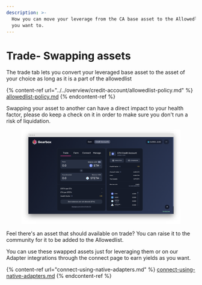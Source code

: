 ```yaml
---
description: >-
  How you can move your leverage from the CA base asset to the Allowedlist asset
  you want to.
---
```


# Trade- Swapping assets

The trade tab lets you convert your leveraged base asset to the asset of your choice as long as it is a part of the allowedlist&#x20;

{% content-ref url="../../overview/credit-account/allowedlist-policy.md" %}
[allowedlist-policy.md](../../overview/credit-account/allowedlist-policy.md)
{% endcontent-ref %}

Swapping your asset to another can have a direct impact to your health factor, please do keep a check on it in order to make sure you don't run a risk of liquidation.

<figure><img src="../../.gitbook/assets/screenshot-app-goerli-gearbox-fi-accounts-0x2ad4a2f1bdd815e285a22cdcc072fbb-1666402210046.png" alt=""><figcaption></figcaption></figure>

Feel there's an asset that should available on trade? You can raise it to the community for it to be added to the Allowedlist.

You can use these swapped assets just for leveraging them or on our Adapter integrations through the connect page to earn yields as you want.

{% content-ref url="connect-using-native-adapters.md" %}
[connect-using-native-adapters.md](connect-using-native-adapters.md)
{% endcontent-ref %}
